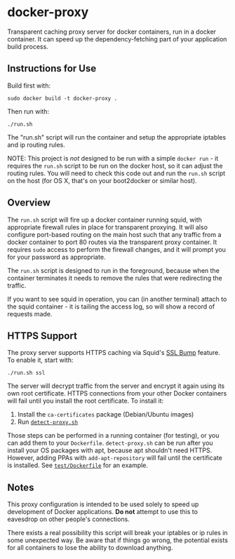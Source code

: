 # docker-proxy

Transparent caching proxy server for docker containers, run in a docker
container. It can speed up the dependency-fetching part of your application
build process.

## Instructions for Use

Build first with:

```
sudo docker build -t docker-proxy .
```

Then run with:

```
./run.sh
```

The "run.sh" script will run the container and setup the appropriate iptables
and ip routing rules.

NOTE: This project is _not_ designed to be run with a simple `docker run` - it
requires the `run.sh` script to be run on the docker host, so it can adjust the
routing rules. You will need to check this code out
and run the `run.sh` script on the host (for OS X, that's on your boot2docker or
similar host).

## Overview

The `run.sh` script will fire up a docker container running squid, with
appropriate firewall rules in place for transparent proxying. It will also
configure port-based routing on the main host such that any traffic from a
docker container to port 80 routes via the transparent proxy container. It
requires `sudo` access to perform the firewall changes, and it will prompt you
for your password as appropriate.

The `run.sh` script is designed to run in the foreground, because when the
container terminates it needs to remove the rules that were redirecting the
traffic.

If you want to see squid in operation, you can (in another terminal) attach
to the squid container - it is tailing the access log, so will show a record
of requests made.

## HTTPS Support

The proxy server supports HTTPS caching via Squid's [SSL Bump] feature. To
enable it, start with:

```
./run.sh ssl
```

The server will decrypt traffic from the server and encrypt it again using its
own root certificate. HTTPS connections from your other Docker containers will
fail until you install the root certificate. To install it:

 1. Install the `ca-certificates` package (Debian/Ubuntu images)
 2. Run [`detect-proxy.sh`]

Those steps can be performed in a running container (for testing), or you can
add them to your `Dockerfile`. `detect-proxy.sh` can be run after you install
your OS packages with apt, because apt shouldn't need HTTPS. However, adding
PPAs with `add-apt-repository` will fail until the certificate is installed. See
[`test/Dockerfile`] for an example.

[SSL Bump]: http://wiki.squid-cache.org/Features/SslBump
[`detect-proxy.sh`]: test/detect-proxy.sh
[`test/Dockerfile`]: test/Dockerfile

## Notes

This proxy configuration is intended to be used solely to speed
up development of Docker applications. **Do not** attempt to use this to
eavesdrop on other people's connections.

There exists a real possibility this script will break your iptables or ip
rules in some unexpected way. Be aware that if things go wrong, the potential
exists for all containers to lose the ability to download anything.
